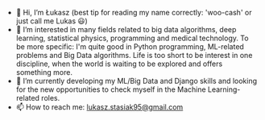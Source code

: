 - 👋 Hi, I’m Łukasz (best tip for reading my name correctly: 'woo-cash' or just call me Lukas 😃)
- 👀 I’m interested in many fields related to big data algorithms, deep learning, statistical physics, programming and medical technology. To be more specific: I'm quite good in Python programming, ML-related problems and Big Data algorithms. Life is too short to be interest in one discipline, when the world is waiting to be explored and offers something more.
- 🌱 I’m currently developing my ML/Big Data and Django skills and looking for the new opportunities to check myself in the Machine Learning-related roles. 
- 📫 How to reach me: lukasz.stasiak95@gmail.com

<!---
lstasiak/lstasiak is a ✨ special ✨ repository because its `README.md` (this file) appears on your GitHub profile.
You can click the Preview link to take a look at your changes.
--->
